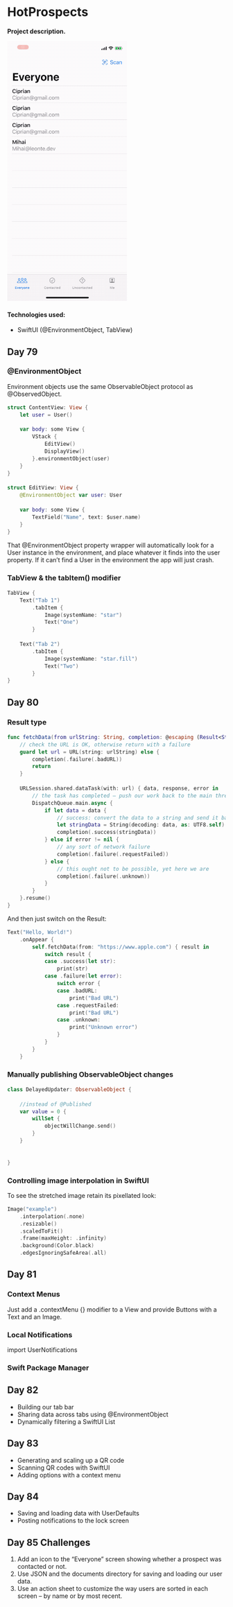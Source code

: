 # HotProspects

**Project description.**

![](gif.gif)

#### Technologies used:
- SwiftUI (@EnvironmentObject, TabView)

## Day 79

### @EnvironmentObject

Environment objects use the same ObservableObject protocol as @ObservedObject.

```Swift
struct ContentView: View {
    let user = User()

    var body: some View {
        VStack {
            EditView()
            DisplayView()
        }.environmentObject(user)
    }
} 

struct EditView: View {
    @EnvironmentObject var user: User

    var body: some View {
        TextField("Name", text: $user.name)
    }
}
```

That @EnvironmentObject property wrapper will automatically look for a User instance in the environment, and place whatever it finds into the user property. If it can’t find a User in the environment the app will just crash.

### TabView & the tabItem() modifier 

```Swift
TabView {
    Text("Tab 1")
        .tabItem {
            Image(systemName: "star")
            Text("One")
        }

    Text("Tab 2")
        .tabItem {
            Image(systemName: "star.fill")
            Text("Two")
        }
} 
```

## Day 80

### Result type

```Swift
func fetchData(from urlString: String, completion: @escaping (Result<String, NetworkError>) -> Void) {
    // check the URL is OK, otherwise return with a failure
    guard let url = URL(string: urlString) else {
        completion(.failure(.badURL))
        return
    }

    URLSession.shared.dataTask(with: url) { data, response, error in
        // the task has completed – push our work back to the main thread
        DispatchQueue.main.async {
            if let data = data {
                // success: convert the data to a string and send it back
                let stringData = String(decoding: data, as: UTF8.self)
                completion(.success(stringData))
            } else if error != nil {
                // any sort of network failure
                completion(.failure(.requestFailed))
            } else {
                // this ought not to be possible, yet here we are
                completion(.failure(.unknown))
            }
        }
    }.resume()
} 
```

And then just switch on the Result:

```Swift
Text("Hello, World!")
    .onAppear {
        self.fetchData(from: "https://www.apple.com") { result in
            switch result {
            case .success(let str):
                print(str)
            case .failure(let error):
                switch error {
                case .badURL:
                    print("Bad URL")
                case .requestFailed:
                    print("Bad URL")
                case .unknown:
                    print("Unknown error")
                }
            }
        }
    } 
```

### Manually publishing ObservableObject changes

```Swift
class DelayedUpdater: ObservableObject {

    //instead of @Published
    var value = 0 {
        willSet {
            objectWillChange.send()
        }
    } 


}
```

### Controlling image interpolation in SwiftUI

To see the stretched image retain its pixellated look:

```Swift
Image("example")
    .interpolation(.none)    
    .resizable()
    .scaledToFit()
    .frame(maxHeight: .infinity)
    .background(Color.black)
    .edgesIgnoringSafeArea(.all) 
```

## Day 81

### Context Menus

Just add a .contextMenu {} modifier to a View and provide Buttons with a Text and an Image.

### Local Notifications

import UserNotifications

### Swift Package Manager


## Day 82
- Building our tab bar
- Sharing data across tabs using @EnvironmentObject
- Dynamically filtering a SwiftUI List


## Day 83
- Generating and scaling up a QR code
- Scanning QR codes with SwiftUI
- Adding options with a context menu

## Day 84
- Saving and loading data with UserDefaults
- Posting notifications to the lock screen

## Day 85 Challenges
1. Add an icon to the “Everyone” screen showing whether a prospect was contacted or not.
2. Use JSON and the documents directory for saving and loading our user data.
3. Use an action sheet to customize the way users are sorted in each screen – by name or by most recent.
